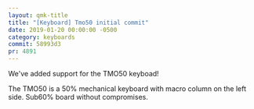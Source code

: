 ```yaml
---
layout: qmk-title
title: "[Keyboard] Tmo50 initial commit"
date: 2019-01-20 00:00:00 -0500
category: keyboards
commit: 58993d3
pr: 4891
---
```


We've added support for the TMO50 keyboad! 

The TMO50 is a 50% mechanical keyboard with macro column on the left side. Sub60% board without compromises.